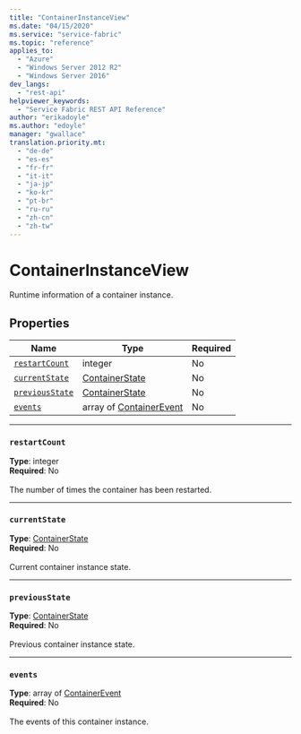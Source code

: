 ```yaml
---
title: "ContainerInstanceView"
ms.date: "04/15/2020"
ms.service: "service-fabric"
ms.topic: "reference"
applies_to: 
  - "Azure"
  - "Windows Server 2012 R2"
  - "Windows Server 2016"
dev_langs: 
  - "rest-api"
helpviewer_keywords: 
  - "Service Fabric REST API Reference"
author: "erikadoyle"
ms.author: "edoyle"
manager: "gwallace"
translation.priority.mt: 
  - "de-de"
  - "es-es"
  - "fr-fr"
  - "it-it"
  - "ja-jp"
  - "ko-kr"
  - "pt-br"
  - "ru-ru"
  - "zh-cn"
  - "zh-tw"
---
```

# ContainerInstanceView

Runtime information of a container instance.

## Properties
| Name | Type | Required |
| --- | --- | --- |
| [`restartCount`](#restartcount) | integer | No |
| [`currentState`](#currentstate) | [ContainerState](sfclient-model-containerstate.md) | No |
| [`previousState`](#previousstate) | [ContainerState](sfclient-model-containerstate.md) | No |
| [`events`](#events) | array of [ContainerEvent](sfclient-model-containerevent.md) | No |

____
### `restartCount`
__Type__: integer <br/>
__Required__: No<br/>
<br/>
The number of times the container has been restarted.

____
### `currentState`
__Type__: [ContainerState](sfclient-model-containerstate.md) <br/>
__Required__: No<br/>
<br/>
Current container instance state.

____
### `previousState`
__Type__: [ContainerState](sfclient-model-containerstate.md) <br/>
__Required__: No<br/>
<br/>
Previous container instance state.

____
### `events`
__Type__: array of [ContainerEvent](sfclient-model-containerevent.md) <br/>
__Required__: No<br/>
<br/>
The events of this container instance.
